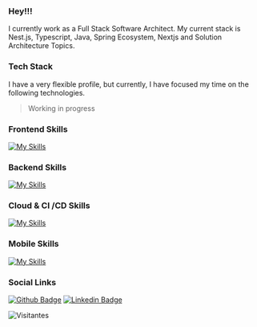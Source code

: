 ### Hey!!!
I currently work as a Full Stack Software Architect. My current stack is Nest.js, Typescript, Java, Spring Ecosystem, Nextjs and Solution Architecture Topics.

### Tech Stack
I have a very flexible profile, but currently, I have focused my time on the following technologies.

> Working in progress

### Frontend Skills
[![My Skills](https://skillicons.dev/icons?i=ts,react,nextjs,javascript,typescript,tailwind,css,less,sass,redux,vite,vitest,webpack,npm,yarn,figma)](https://skillicons.dev)

### Backend Skills 
[![My Skills](https://skillicons.dev/icons?i=nodejs,nestjs,prisma,java,spring,hibernate,dotnet,cs,gradle,maven,postgres,mysql,rabbitmq,kafka,graphql,apollo)](https://skillicons.dev)

### Cloud & CI /CD Skills
[![My Skills](https://skillicons.dev/icons?i=docker,kubernetes,github,githubactions,gitlab,aws,azure)](https://skillicons.dev)

### Mobile Skills 
[![My Skills](https://skillicons.dev/icons?i=kotlin,react,swift,androidstudio)](https://skillicons.dev)

### Social Links
[![Github Badge](https://img.shields.io/badge/-deyvisonborges-000?style=flat-square&logo=Github&logoColor=white&link=https://github.com/rebeccamanzi)](https://github.com/deyvisonborges)
[![Linkedin Badge](https://img.shields.io/badge/-deyvisonborges-blue?style=flat-square&logo=Linkedin&logoColor=white&link=https://www.linkedin.com/in/deyvisonborges/)](https://www.linkedin.com/in/deyvisonborges/)

![Visitantes](https://visitor-badge.glitch.me/badge?page_id=deyvisonborges.readme)
